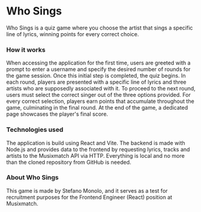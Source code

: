 # Who Sings

Who Sings is a quiz game where you choose the artist that sings a specific line of lyrics, winning points for every correct choice.

### How it works

When accessing the application for the first time, users are greeted with a prompt to enter a username and specify the desired number of rounds for the game session. Once this initial step is completed, the quiz begins. In each round, players are presented with a specific line of lyrics and three artists who are supposedly associated with it. To proceed to the next round, users must select the correct singer out of the three options provided. For every correct selection, players earn points that accumulate throughout the game, culminating in the final round. At the end of the game, a dedicated page showcases the player's final score.

### Technologies used

The application is build using React and Vite. The backend is made with Node.js and provides data to the frontend by requesting lyrics, tracks and artists to the Musixmatch API via HTTP. Everything is local and no more than the cloned repository from GitHub is needed.

### About Who Sings

This game is made by Stefano Monolo, and it serves as a test for recruitment purposes for the Frontend Engineer (React) position at Musixmatch.